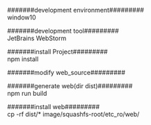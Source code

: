 #######development environment#########  
window10 

#######development tool#########  
JetBrains WebStorm

#######install Project#########   
npm install  
  
#######modify web_source#########  


#######generate web(dir dist)#########    
npm run build  

#######install web#########  
cp -rf dist/* image/squashfs-root/etc_ro/web/  

